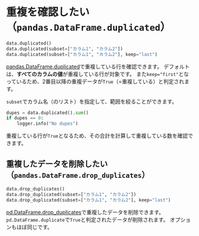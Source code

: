 # 重複を確認したい（``pandas.DataFrame.duplicated``）

```python
data.duplicated()
data.duplicated(subset=["カラム1", "カラム2"])
data.duplicated(subset=["カラム1", "カラム2"], keep="last")
```

[pandas.DataFrame.duplicated](https://pandas.pydata.org/pandas-docs/stable/reference/api/pandas.DataFrame.duplicated.html)で重複している行を確認できます。
デフォルトは、**すべてのカラムの値**が重複している行が対象です。
また``keep="first"``となっているため、2番目以降の重複データが``True``（=重複している）と判定されます。

``subset``でカラム名（のリスト）を指定して、範囲を絞ることができます。

```python
dupes = data.duplicated().sum()
if dupes == 0:
    logger.info("No dupes")
```

重複している行が``True``となるため、その合計を計算して重複している数を確認できます。

## 重複したデータを削除したい（``pandas.DataFrame.drop_duplicates``）

```python
data.drop_duplicates()
data.drop_duplicated(subset=["カラム1", "カラム2"])
data.drop_duplicated(subset=["カラム1", "カラム2"], keep="last")
```

[pd.DataFrame.drop_duplicates](https://pandas.pydata.org/pandas-docs/stable/reference/api/pandas.DataFrame.drop_duplicates.html)で重複したデータを削除できます。
``pd.DataFrame.duplicate``で``True``と判定されたデータが削除されます。
オプションもほぼ同じです。
